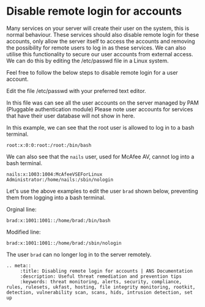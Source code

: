 # Disable remote login for accounts

Many services on your server will create their user on the system, this is normal behaviour. These services should also disable remote login for these accounts, only allow the server itself to access the accounts and removing the possibility for remote users to log in as these services. We can also utilise this functionality to secure our user accounts from external access. We can do this by editing the /etc/passwd file in a Linux system.

Feel free to follow the below steps to disable remote login for a user account.

Edit the file /etc/passwd with your preferred text editor.

In this file was can see all the user accounts on the server managed by PAM (Pluggable authentication module) Please note user accounts for services that have their user database will not show in here.

In this example, we can see that the root user is allowed to log in to a bash terminal.

`root:x:0:0:root:/root:/bin/bash`

We can also see that the `nails` user, used for McAfee AV, cannot log into a bash terminal.

`nails:x:1003:1004:McAfeeVSEForLinux Administrator:/home/nails:/sbin/nologin`

Let's use the above examples to edit the user `brad` shown below, preventing them from logging into a bash terminal.

Orginal line:

`brad:x:1001:1001::/home/brad:/bin/bash`

Modified line:

`brad:x:1001:1001::/home/brad:/sbin/nologin`

The user `brad` can no longer log in to the server remotely.

```eval_rst
.. meta::
     :title: Disabling remote login for accounts | ANS Documentation
     :description: Useful threat remediation and prevention tips
     :keywords: threat monitoring, alerts, security, compliance, rules, rulesets, ukfast, hosting, file integrity monitoring, rootkit, detection, vulnerability scan, scans, hids, intrusion detection, set up
